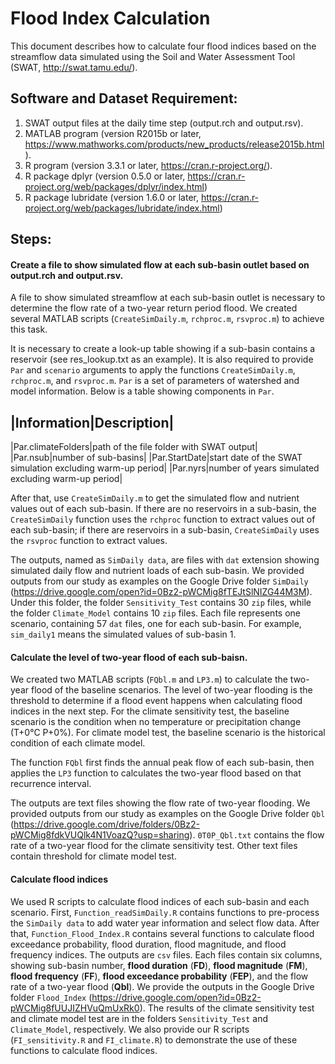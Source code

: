# Flood Index Calculation

This document describes how to calculate four flood indices based on the streamflow data simulated using the Soil and Water Assessment Tool (SWAT, http://swat.tamu.edu/).

## Software and Dataset Requirement:
1.	SWAT output files at the daily time step (output.rch and output.rsv).
2.	MATLAB program (version R2015b or later, https://www.mathworks.com/products/new_products/release2015b.html). 
3.	R program (version 3.3.1 or later, https://cran.r-project.org/).
4.	R package dplyr (version 0.5.0 or later, https://cran.r-project.org/web/packages/dplyr/index.html) 
5.	R package lubridate (version 1.6.0 or later, https://cran.r-project.org/web/packages/lubridate/index.html) 

## Steps:

#### Create a file to show simulated flow at each sub-basin outlet based on output.rch and output.rsv.

A file to show simulated streamflow at each sub-basin outlet is necessary to determine the flow rate of a two-year return period flood. We created several MATLAB scripts (`CreateSimDaily.m`, `rchproc.m`, `rsvproc.m`) to achieve this task.  

It is necessary to create a look-up table showing if a sub-basin contains a reservoir (see res_lookup.txt as an example). It is also required to provide `Par` and `scenario` arguments to apply the functions `CreateSimDaily.m`, `rchproc.m`, and `rsvproc.m`. `Par` is a set of parameters of watershed and model information. Below is a table showing components in `Par`.

|Information|Description|
-------------------------
|Par.climateFolders|path of the file folder with SWAT output|
|Par.nsub|number of sub-basins|
|Par.StartDate|start date of the SWAT simulation excluding warm-up period|
|Par.nyrs|number of years simulated excluding warm-up period|



After that, use `CreateSimDaily.m` to get the simulated flow and nutrient values out of each sub-basin. If there are no reservoirs in a sub-basin, the `CreateSimDaily` function uses the `rchproc` function to extract values out of each sub-basin; if there are reservoirs in a sub-basin, `CreateSimDaily` uses the `rsvproc` function to extract values.  

The outputs, named as `SimDaily data`, are files with `dat` extension showing simulated daily flow and nutrient loads of each sub-basin. We provided outputs from our study as examples on the Google Drive folder `SimDaily` (https://drive.google.com/open?id=0Bz2-pWCMig8fTEJtSlNIZG44M3M). Under this folder, the folder `Sensitivity_Test` contains 30 `zip` files, while the folder `Climate_Model` contains 10 `zip` files. Each file represents one scenario, containing 57 `dat` files, one for each sub-basin. For example, `sim_daily1` means the simulated values of sub-basin 1.  

#### Calculate the level of two-year flood of each sub-baisn.

We created two MATLAB scripts (`FQbl.m` and `LP3.m`) to calculate the two-year flood of the baseline scenarios. The level of two-year flooding is the threshold to determine if a flood event happens when calculating flood indices in the next step. For the climate sensitivity test, the baseline scenario is the condition when no temperature or precipitation change (T+0°C P+0%). For climate model test, the baseline scenario is the historical condition of each climate model.   

The function `FQbl` first finds the annual peak flow of each sub-basin, then applies the `LP3` function to calculates the two-year flood based on that recurrence interval.   

The outputs are text files showing the flow rate of two-year flooding. We provided outputs from our study as examples on the Google Drive folder `Qbl` (https://drive.google.com/drive/folders/0Bz2-pWCMig8fdkVUQlk4N1VoazQ?usp=sharing). `0T0P_Qbl.txt` contains the flow rate of a two-year flood for the climate sensitivity test. Other text files contain threshold for climate model test.

#### Calculate flood indices

We used R scripts to calculate flood indices of each sub-basin and each scenario. First, `Function_readSimDaily.R` contains functions to pre-process the `SimDaily data` to add water year information and select flow data. After that, `Function_Flood_Index.R` contains several functions to calculate flood exceedance probability, flood duration, flood magnitude, and flood frequency indices. The outputs are `csv` files. Each files contain six columns, showing sub-basin number, **flood duration** (**FD**), **flood magnitude** (**FM**), **flood frequency** (**FF**), **flood exceedance probability** (**FEP**), and the flow rate of a two-year flood (**Qbl**). We provide the outputs in the Google Drive folder `Flood_Index` (https://drive.google.com/open?id=0Bz2-pWCMig8fUUJIZHVuQmUxRk0). The results of the climate sensitivity test and climate model test are in the folders `Sensitivity_Test` and `Climate_Model`, respectively. We also provide our R scripts (`FI_sensitivity.R` and `FI_climate.R`) to demonstrate the use of these functions to calculate flood indices.

